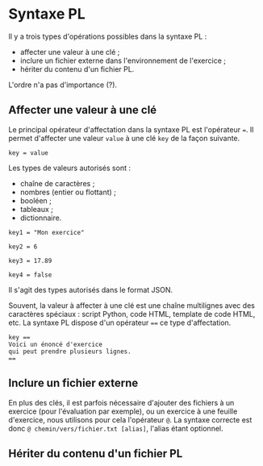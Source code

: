# Syntaxe PL

Il y a trois types d'opérations possibles dans la syntaxe PL :
  * affecter une valeur à une clé ;
  * inclure un fichier externe dans l'environnement de l'exercice ;
  * hériter du contenu d'un fichier PL.

L'ordre n'a pas d'importance (?).

## Affecter une valeur à une clé

Le principal opérateur d'affectation dans la syntaxe PL est l'opérateur `=`. Il permet d'affecter une valeur `value` à une clé `key` de la façon suivante.

```
key = value
```

Les types de valeurs autorisés sont :
  * chaîne de caractères ;
  * nombres (entier ou flottant) ;
  * booléen ;
  * tableaux ;
  * dictionnaire.

```
key1 = "Mon exercice"

key2 = 6

key3 = 17.89

key4 = false
```  
  
Il s'agit des types autorisés dans le format JSON.

Souvent, la valeur à affecter à une clé est une chaîne multilignes avec des caractères spéciaux : script Python, code HTML, template de code HTML, etc. La syntaxe PL dispose d'un opérateur `==` ce type d'affectation.

```
key ==
Voici un énoncé d'exercice
qui peut prendre plusieurs lignes.
==
```

## Inclure un fichier externe

En plus des clés, il est parfois nécessaire d'ajouter des fichiers à un exercice
  (pour l'évaluation par exemple), ou un exercice à une feuille d'exercice,
  nous utilisons pour cela l'opérateur `@`. La syntaxe correcte est donc
  `@ chemin/vers/fichier.txt [alias]`, l'alias étant optionnel.
  
## Hériter du contenu d'un fichier PL
